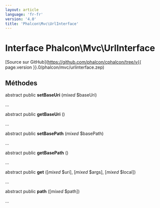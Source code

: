 ```yaml
---
layout: article
language: 'fr-fr'
version: '4.0'
title: 'Phalcon\Mvc\UrlInterface'
---
```

# Interface **Phalcon\Mvc\UrlInterface**

[Source sur GitHub](https://github.com/phalcon/cphalcon/tree/v{{ page.version }}.0/phalcon/mvc/urlinterface.zep)

## Méthodes

abstract public **setBaseUri** (*mixed* $baseUri)

...

abstract public **getBaseUri** ()

...

abstract public **setBasePath** (*mixed* $basePath)

...

abstract public **getBasePath** ()

...

abstract public **get** ([*mixed* $uri], [*mixed* $args], [*mixed* $local])

...

abstract public **path** ([*mixed* $path])

...